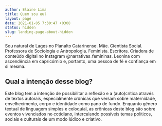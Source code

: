```yaml
---
author: Elaine Lima
title: Quem sou eu?
layout: page
date: 2021-01-05 7:30:47 +0300
status: hidden
slug: landing-page-about-hidden
---
```


Sou natural de Lages no Planalto Catarinense. Mãe. Cientista Social. Professora de Sociologia e Antropologia.
Feminista. Escritora. Criadora de conteúdo digital no Instagram @narrativas_femininas.
Leonina com ascendência em capricórnio e, portanto, uma pessoa de fé e confiança em si mesma.

## Qual a intenção desse blog?

Este blog tem a intenção de possibilitar a reflexão e a (auto)crítica através de textos autorais,
especialmente crônicas que versam sobre maternidade, envelhecimento, corpo e identidade como pano de fundo.
Enquanto gênero textual de linguagem simples e coloquial, as crônicas deste blog são sobre eventos vivenciados
no cotidiano, intercalando possíveis temas políticos, sociais e culturais de um modo lúdico e criativo.
